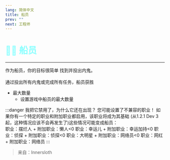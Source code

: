 ```yaml
---
lang: 简体中文
title: 船员
prev: ""
next: 工程师
---
```


# <font color="#8cffff">👨‍✈️ <b>船员</b></font><Badge text="Vanilla" type="tip" vertical="middle"/>

***

作为船员，你的目标很简单 找到并投出内鬼。<br><br>
通过投出所有内鬼或完成所有任务，船员获胜

- 最大数量
  - 设置游戏中船员的最大数量

:::danger 我把它禁用了，为什么它还在出现？
您可能设置了不兼容的职业！ 如果你有一个特定的职业和附加职业都启用，该职业将成为其基础 (从1.2.1 Dev 3起，这种情况应该不会再发生了)这些情况可能变成船员：<br>
职业：摆烂人 + 附加职业：懒人<0
职业：幸运儿 + 附加职业：幸运加持<0
职业：侦探 + 附加职业：侦探<0
职业：大明星 + 附加职业：网络员<0
职业：网红 + 附加职业：网络员
:::

> 来自：Innersloth
